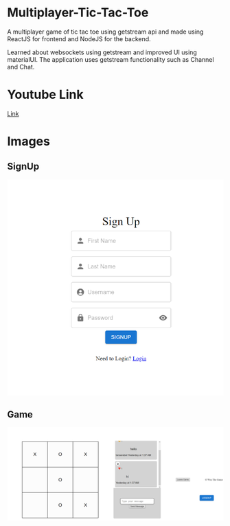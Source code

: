 # Multiplayer-Tic-Tac-Toe

A multiplayer game of tic tac toe using getstream api and made using ReactJS for frontend and NodeJS for the backend.

Learned about websockets using getstream and improved UI using materialUI. The application uses getstream functionality such as Channel and Chat. 

# Youtube Link
[Link](https://youtu.be/Iw1YmBoOYb4)

# Images

## SignUp 
![](image/Signup.png)

## Game 
![](image/game.png)
